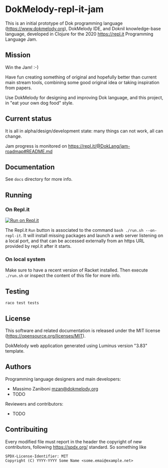 # DokMelody-repl-it-jam

This is an initial prototype of Dok programming language (https://www.dokmelody.org), DokMelody IDE, and Doknil knowledge-base language, developed in Clojure for the 2020 https://repl.it Programming Language Jam.

## Mission

Win the Jam! :-)

Have fun creating something of original and hopefully better than current main stream tools, combining some good original idea or 
taking inspiration from papers. 

Use DokMelody for designing and improving Dok language, and this project, in "eat your own dog food" style.

## Current status

It is all in alpha/design/development state: many things can not work, all can change.

Jam progress is monitored on https://repl.it/@DokLang/jam-roadmap#README.md

## Documentation

See ``docs`` directory for more info.

## Running

### On Repl.it

[![Run on Repl.it](https://repl.it/badge/github/dokmelody/jam)](https://repl.it/github/dokmelody/jam)

The Repl.it ``Run`` button is associated to the command ``bash ./run.sh --on-repl-it``. It will install missing packages and launch a web server listening on a local port, and that can be accessed externally from an https URL provided by repl.it after it starts.

### On local system

Make sure to have a recent version of Racket installed. Then execute ``./run.sh`` or inspect the content of this file for more info.

## Testing

```
raco test tests
```

## License

This software and related documentation is released under the MIT license (https://opensource.org/licenses/MIT).

DokMelody web application generated using Luminus version "3.83" template.

## Authors

Programming language designers and main developers:

* Massimo Zaniboni <mzan@dokmelody.org>
* TODO

Reviewers and contributors:

* TODO

## Contribuiting

Every modified file must report in the header the copyright of new contributors, following https://spdx.org/ standard. So something like

```
SPDX-License-Identifier: MIT
Copyright (C) YYYY-YYYY Some Name <some.emai@example.net>
```
